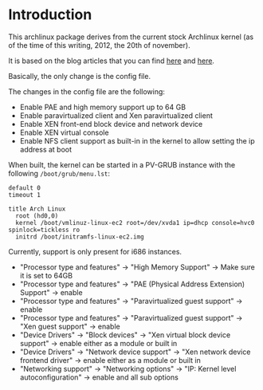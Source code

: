 Introduction
============

This archlinux package derives from the current stock Archlinux kernel (as of the time of this
writing, 2012, the 20th of november).

It is based on the blog articles that you can find [here](http://www.ioncannon.net/system-administration/1290/how-to-build-compile-a-custom-linux-kernel-for-ec2/)
and [here](http://worldmodscode.wordpress.com/2011/10/28/ec2-ami-creation-without-magic/).

Basically, the only change is the config file.

The changes in the config file are the following:

* Enable PAE and high memory support up to 64 GB
* Enable paravirtualized client and Xen paravirtualized client
* Enable XEN front-end block device and network device
* Enable XEN virtual console
* Enable NFS client support as built-in in the kernel to allow setting the ip address at boot

When built, the kernel can be started in a PV-GRUB instance with the following `/boot/grub/menu.lst`:

    default 0
    timeout 1
     
    title Arch Linux
      root (hd0,0)
      kernel /boot/vmlinuz-linux-ec2 root=/dev/xvda1 ip=dhcp console=hvc0 spinlock=tickless ro
      initrd /boot/initramfs-linux-ec2.img


Currently, support is only present for i686 instances.


* "Processor type and features" -> "High Memory Support" -> Make sure it is set to 64GB
* "Processor type and features" -> "PAE (Physical Address Extension) Support" -> enable
* "Processor type and features" -> "Paravirtualized guest support" -> enable
* "Processor type and features" -> "Paravirtualized guest support" -> "Xen guest support" -> enable
* "Device Drivers" -> "Block devices" -> "Xen virtual block device support" -> enable either as a module or built in
* "Device Drivers" -> "Network device support" -> "Xen network device frontend driver" -> enable either as a module or built in
* "Networking support" -> "Networking options" -> "IP: Kernel level autoconfiguration" -> enable and all sub options
